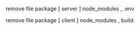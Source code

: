 remove file package [ server ] node_modules , .env

remove file package [ client ] node_modules , build
